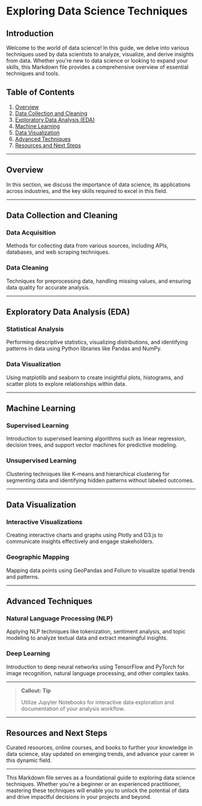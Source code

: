 # Exploring Data Science Techniques

## Introduction

Welcome to the world of data science! In this guide, we delve into various techniques used by data scientists to analyze, visualize, and derive insights from data. Whether you're new to data science or looking to expand your skills, this Markdown file provides a comprehensive overview of essential techniques and tools.

## Table of Contents

1. [Overview](#overview)
2. [Data Collection and Cleaning](#data-collection-and-cleaning)
3. [Exploratory Data Analysis (EDA)](#exploratory-data-analysis-eda)
4. [Machine Learning](#machine-learning)
5. [Data Visualization](#data-visualization)
6. [Advanced Techniques](#advanced-techniques)
7. [Resources and Next Steps](#resources-and-next-steps)

---

## Overview

In this section, we discuss the importance of data science, its applications across industries, and the key skills required to excel in this field.

---

## Data Collection and Cleaning

### Data Acquisition

Methods for collecting data from various sources, including APIs, databases, and web scraping techniques.

### Data Cleaning

Techniques for preprocessing data, handling missing values, and ensuring data quality for accurate analysis.

---

## Exploratory Data Analysis (EDA)

### Statistical Analysis

Performing descriptive statistics, visualizing distributions, and identifying patterns in data using Python libraries like Pandas and NumPy.

### Data Visualization

Using matplotlib and seaborn to create insightful plots, histograms, and scatter plots to explore relationships within data.

---

## Machine Learning

### Supervised Learning

Introduction to supervised learning algorithms such as linear regression, decision trees, and support vector machines for predictive modeling.

### Unsupervised Learning

Clustering techniques like K-means and hierarchical clustering for segmenting data and identifying hidden patterns without labeled outcomes.

---

## Data Visualization

### Interactive Visualizations

Creating interactive charts and graphs using Plotly and D3.js to communicate insights effectively and engage stakeholders.

### Geographic Mapping

Mapping data points using GeoPandas and Folium to visualize spatial trends and patterns.

---

## Advanced Techniques

### Natural Language Processing (NLP)

Applying NLP techniques like tokenization, sentiment analysis, and topic modeling to analyze textual data and extract meaningful insights.

### Deep Learning

Introduction to deep neural networks using TensorFlow and PyTorch for image recognition, natural language processing, and other complex tasks.

---

> **Callout: Tip**
>
> Utilize Jupyter Notebooks for interactive data exploration and documentation of your analysis workflow.

---

## Resources and Next Steps

Curated resources, online courses, and books to further your knowledge in data science, stay updated on emerging trends, and advance your career in this dynamic field.

---

This Markdown file serves as a foundational guide to exploring data science techniques. Whether you're a beginner or an experienced practitioner, mastering these techniques will enable you to unlock the potential of data and drive impactful decisions in your projects and beyond.
